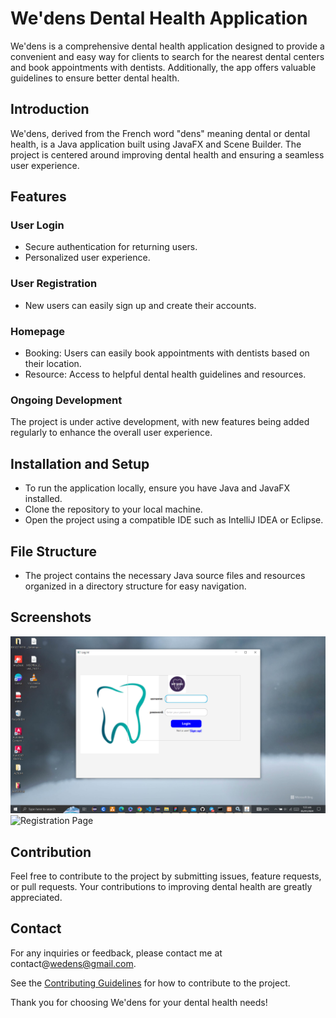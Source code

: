 
# We'dens Dental Health Application
We'dens is a comprehensive dental health application designed to provide a convenient and easy way for clients to search for the nearest dental centers and book appointments with dentists. Additionally, the app offers valuable guidelines to ensure better dental health.

## Introduction
We'dens, derived from the French word "dens" meaning dental or dental health, is a Java application built using JavaFX and Scene Builder. The project is centered around improving dental health and ensuring a seamless user experience.

## Features

### User Login
- Secure authentication for returning users.
- Personalized user experience.

### User Registration
- New users can easily sign up and create their accounts.

### Homepage
- Booking: Users can easily book appointments with dentists based on their location.
- Resource: Access to helpful dental health guidelines and resources.

### Ongoing Development
The project is under active development, with new features being added regularly to enhance the overall user experience.

## Installation and Setup
- To run the application locally, ensure you have Java and JavaFX installed.
- Clone the repository to your local machine.
- Open the project using a compatible IDE such as IntelliJ IDEA or Eclipse.

## File Structure
- The project contains the necessary Java source files and resources organized in a directory structure for easy navigation.

## Screenshots
![Login Page](/src/resource/Saved%20Photos/login-screenshot.png)
![Registration Page](/src/resource/Saved%20Photos/signUp-screenshot.png)

## Contribution
Feel free to contribute to the project by submitting issues, feature requests, or pull requests. Your contributions to improving dental health are greatly appreciated.


## Contact
For any inquiries or feedback, please contact me at contact@wedens@gmail.com.

See the [Contributing Guidelines](./CONTRIBUTING.md) for how to contribute to the project. 

Thank you for choosing We'dens for your dental health needs!

